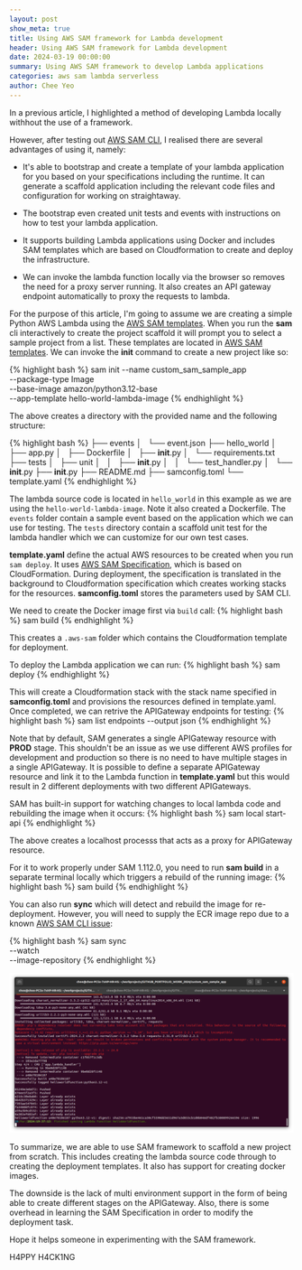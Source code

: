 ```yaml
---
layout: post
show_meta: true
title: Using AWS SAM framework for Lambda development
header: Using AWS SAM framework for Lambda development
date: 2024-03-19 00:00:00
summary: Using AWS SAM framework to develop Lambda applications
categories: aws sam lambda serverless
author: Chee Yeo
---
```


[AWS SAM CLI]: https://github.com/aws/aws-sam-cli
[AWS SAM templates]: https://github.com/aws/aws-sam-cli-app-templates
[AWS SAM Specification]: https://docs.aws.amazon.com/serverless-application-model/latest/developerguide/sam-specification.html
[AWS SAM CLI issue]: https://github.com/aws/aws-sam-cli/issues/6667


In a previous article, I highlighted a method of developing Lambda locally withhout the use of a framework. 

However, after testing out [AWS SAM CLI], I realised there are several advantages of using it, namely:

* It's able to bootstrap and create a template of your lambda application for you based on your specifications including the runtime. It can generate a scaffold application including the relevant code files and configuration for working on straightaway.

* The bootstrap even created unit tests and events with instructions on how to test your lambda application.

* It supports building Lambda applications using Docker and includes SAM templates which are based on Cloudformation to create and deploy the infrastructure.

* We can invoke the lambda function locally via the browser so removes the need for a proxy server running. It also creates an API gateway endpoint automatically to proxy the requests to lambda.


For the purpose of this article, I'm going to assume we are creating a simple Python AWS Lambda using the [AWS SAM templates]. When you run the **sam** cli interactively to create the project scaffold it will prompt you to select a sample project from a list. These templates are located in [AWS SAM templates]. We can invoke the **init** command to create a new project like so:


{% highlight bash %}
sam init --name custom_sam_sample_app \
--package-type Image \
--base-image amazon/python3.12-base \
--app-template hello-world-lambda-image
{% endhighlight %}

The above creates a directory with the provided name and the following structure:

{% highlight bash %}
├── events
│   └── event.json
├── hello_world
│   ├── app.py
│   ├── Dockerfile
│   ├── __init__.py
│   └── requirements.txt
├── tests
│   ├── unit
│   │   ├── __init__.py
│   │   └── test_handler.py
│   └── __init__.py
├── __init__.py
├── README.md
├── samconfig.toml
└── template.yaml
{% endhighlight %}

The lambda source code is located in `hello_world` in this example as we are using the `hello-world-lambda-image`. Note it also created a Dockerfile. The `events` folder contain a sample event based on the application which we can use for testing. The `tests` directory contain a scaffold unit test for the lambda handler which we can customize for our own test cases. 

**template.yaml** define the actual AWS resources to be created when you run `sam deploy`. It uses [AWS SAM Specification], which is based on CloudFormation. During deployment, the specification is translated in the background to Cloudformation specification which creates working stacks for the resources. **samconfig.toml** stores the parameters used by SAM CLI. 


We need to create the Docker image first via `build` call:
{% highlight bash %}
sam build
{% endhighlight %}

This creates a `.aws-sam` folder which contains the Cloudformation template for deployment.

To deploy the Lambda application we can run:
{% highlight bash %}
sam deploy
{% endhighlight %}

This will create a Cloudformation stack with the stack name specified in **samconfig.toml** and provisions the resources defined in template.yaml. Once completed, we can retrive the APIGateway endpoints for testing:
{% highlight bash %}
sam list endpoints --output json
{% endhighlight %}

Note that by default, SAM generates a single APIGateway resource with **PROD** stage. This shouldn't be an issue as we use different AWS profiles for development and production so there is no need to have multiple stages in a single APIGateway. It is possible to define a separate APIGateway resource and link it to the Lambda function in **template.yaml** but this would result in 2 different deployments with two different APIGateways.

SAM has built-in support for watching changes to local lambda code and rebuilding the image when it occurs:
{% highlight bash %}
sam local start-api
{% endhighlight %}

The above creates a localhost processs that acts as a proxy for APIGateway resource.

For it to work properly under SAM 1.112.0, you need to run **sam build** in a separate terminal locally which triggers a rebuild of the running image:
{% highlight bash %}
sam build
{% endhighlight %}


You can also run **sync** which will detect and rebuild the image for re-deployment. However, you will need to supply the ECR image repo due to a known [AWS SAM CLI issue]:

{% highlight bash %}
sam sync \
--watch \
--image-repository <URI of ECR repo created by deploy>
{% endhighlight %}

![Running sam sync watch](/assets/img/lambda/sam-cli.png)



To summarize, we are able to use SAM framework to scaffold a new project from scratch. This includes creating the lambda source code through to creating the deployment templates. It also has support for creating docker images.

The downside is the lack of multi environment support in the form of being able to create different stages on the APIGateway. Also, there is some overhead in learning the SAM Specification in order to modify the deployment task.

Hope it helps someone in experimenting with the SAM framework. 

H4PPY H4CK1NG